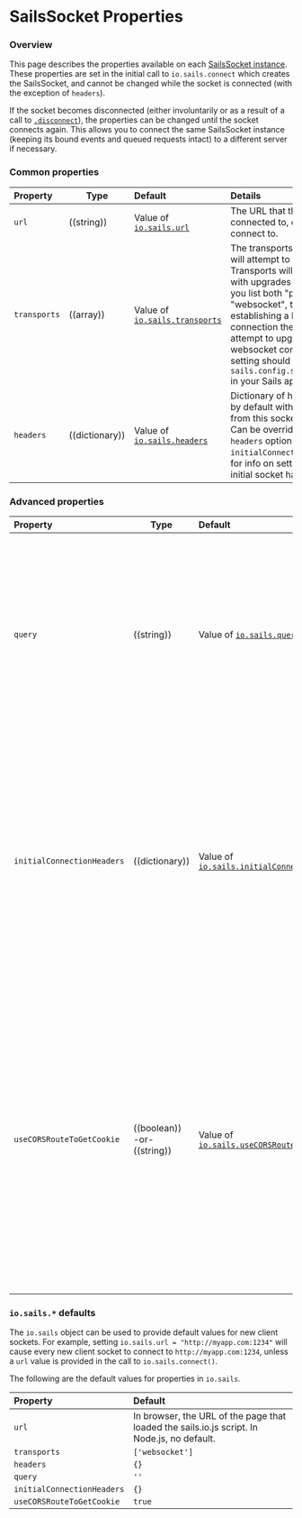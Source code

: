 # SailsSocket Properties

### Overview

This page describes the properties available on each [SailsSocket instance](http://sailsjs.com/documentation/reference/web-sockets/socket-client/sails-socket).  These properties are set in the initial call to `io.sails.connect` which creates the SailsSocket, and cannot be changed while the socket is connected (with the exception of `headers`).

If the socket becomes disconnected (either involuntarily or as a result of a call to [`.disconnect`](http://sailsjs.com/documentation/reference/web-sockets/socket-client/sails-socket/methods#?disconnect)), the properties can be changed until the socket connects again.  This allows you to connect the same SailsSocket instance (keeping its bound events and queued requests intact) to a different server if necessary.

### Common properties

  Property           | Type       | Default   | Details
 :-------------------|------------|:----------|:------------------------
 `url`               | ((string)) | Value of [`io.sails.url`](http://sailsjs.com/documentation/reference/web-sockets/socket-client/sails-socket/properties#?iosails-defaults) | The URL that the socket is connected to, or will attempt to connect to.
 `transports`        | ((array))  | Value of [`io.sails.transports`](http://sailsjs.com/documentation/reference/web-sockets/socket-client/sails-socket/properties#?iosails-defaults) | The transports that the socket will attempt to connect using.  Transports will be tried in order, with upgrades allowed: that is, if you list both "polling" and "websocket", then after establishing a long-polling connection the server will attempt to upgrade it to a websocket connection.  This setting should match the value of `sails.config.sockets.transports` in your Sails app.
`headers` | ((dictionary)) | Value of [`io.sails.headers`](http://sailsjs.com/documentation/reference/web-sockets/socket-client/sails-socket/properties#?iosails-defaults) | Dictionary of headers to be sent by default with every request from this socket after it connects.  Can be overridden via the `headers` option in [`.request()`](http://sailsjs.com/documentation/reference/web-sockets/socket-client/io-socket-request).  See `initialConnectionHeaders` below for info on setting headers for the initial socket handshake request.

### Advanced properties

  Property          | Type       | Default   | Details
 :------------------ |----------|:--------- |:-------
 `query`              | ((string)) | Value of [`io.sails.query`](http://sailsjs.com/documentation/reference/web-sockets/socket-client/sails-socket/properties#?iosails-defaults)    | Query string to use with the initial connection to the server.  In server code, this can be accessed via `req.socket.handshake.query` in controller actions or `handshake._query` in [socket lifecycle callbacks](http://sailsjs.com/documentation/reference/configuration/sails-config-sockets).  Note that information about the sails.io.js SDK version will be tacked onto whatever query string you specify.  A common usage of `query` is to set `nosession=true`, indicating that the Sails app should _not_ associate the connecting socket with a browser session.
 `initialConnectionHeaders` | ((dictionary)) | Value of [`io.sails.initialConnectionHeaders`](http://sailsjs.com/documentation/reference/web-sockets/socket-client/sails-socket/properties#?iosails-defaults) | _Node.js only--not available in browser._ Dictionary of headers to be sent with the _initial connection to the server_ (as opposed to the `headers` property above, which contains headers to be sent with every socket request made _after_ the initial connection).  In server code, the initial connection headers can be accessed via `req.socket.handshake.headers` in controller actions or `socket.handshake.headers` in [socket lifecycle callbacks](http://sailsjs.com/documentation/reference/configuration/sails-config-sockets).  This is useful for (for example) sending a `cookie` header with the initial handshake, allowing a socket to connect to a previously-established Sails session.
 `useCORSRouteToGetCookie` | ((boolean)) -or- ((string)) | Value of [`io.sails.useCORSRouteToGetCookie`](http://sailsjs.com/documentation/reference/web-sockets/socket-client/sails-socket/properties#?iosails-defaults) | Only relevant in browser environments, and if you are relying on the default Sails session + session cookies for authentication.  For cross-origin socket connections, use this property to choose a route to send an initial JSONP request in order to retrieve a cookie, so that the right session can be established.  The route should respond the string `_sailsIoJSConnect()`, which will allow the connection to continue.  If `useCORSRouteToGetCookie` is `true`, the default `/__getcookie` route on the Sails server will be used.  If it is `false`, no attempt will be made to contact the remote server before connecting the socket.  *Note: this strategy may fail on certain browsers (including certain versions of Safari) which block third-party cookies by default.*

### `io.sails.*` defaults

The `io.sails` object can be used to provide default values for new client sockets.  For example, setting `io.sails.url = "http://myapp.com:1234"` will cause every new client socket to connect to `http://myapp.com:1234`, unless a `url` value is provided in the call to `io.sails.connect()`.

The following are the default values for properties in `io.sails`.

  Property          | Default
 :------------------|:-------
 `url`              | In browser, the URL of the page that loaded the sails.io.js script.  In Node.js, no default.
 `transports`       | `['websocket']`
`headers` | `{}`
`query` | `''`
`initialConnectionHeaders` | `{}`
`useCORSRouteToGetCookie` | `true`

<docmeta name="displayName" value="Properties">

